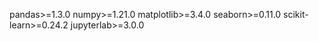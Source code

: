 pandas>=1.3.0
numpy>=1.21.0
matplotlib>=3.4.0
seaborn>=0.11.0
scikit-learn>=0.24.2
jupyterlab>=3.0.0

